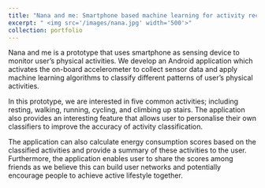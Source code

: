 ```yaml
---
title: "Nana and me: Smartphone based machine learning for activity recognition"
excerpt: " <img src='/images/nana.jpg' width='500'>"
collection: portfolio
---
```



Nana and me is a prototype that uses smartphone as sensing device to monitor user’s physical activities. We develop an Android application which activates the on-board accelerometer to collect sensor data and apply machine learning algorithms to classify different patterns of user’s physical activities.

In this prototype, we are interested in five common activities; including resting, walking, running, cycling, and climbing up stairs. The application also provides an interesting feature that allows user to personalise their own classifiers to improve the accuracy of activity classification.

The application can also calculate energy consumption scores based on the classified activities and provide a summary of these activities to the user. Furthermore, the application enables user to share the scores among friends as we believe this can build user networks and potentially encourage people to achieve active lifestyle together.

